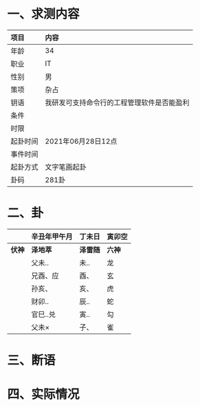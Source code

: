 # 一、求测内容
|项目|内容|
|:-|:-|
|年龄|34|
|职业|IT|
|性别|男|
|策项|杂占|
|钥语|我研发可支持命令行的工程管理软件是否能盈利|
|条件||
|时限||
|起卦时间|2021年06月28日12点|
|事件时间||
|起卦方式|文字笔画起卦|
|卦码|281卦|

# 二、卦
||辛丑年甲午月|丁未日|寅卯空|
|:-|:-|:-|:-|
|**伏神**|**泽地萃**|**泽雷随**|**六神**|
||父未..|未..|龙|
||兄酉、应|酉、|玄|
||孙亥、|亥、|虎|
||财卯..|辰..|蛇|
||官巳..兑|寅..|勾|
||父未×|子、|雀|


# 三、断语

# 四、实际情况